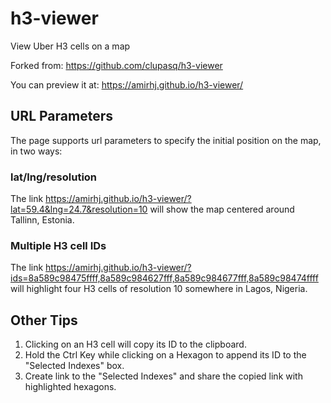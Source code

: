 # h3-viewer

View Uber H3 cells on a map

Forked from: <https://github.com/clupasq/h3-viewer>

You can preview it at: <https://amirhj.github.io/h3-viewer/>

## URL Parameters

The page supports url parameters to specify the initial position on the map, in two ways:

### lat/lng/resolution

The link <https://amirhj.github.io/h3-viewer/?lat=59.4&lng=24.7&resolution=10> will show the map centered around Tallinn, Estonia.

### Multiple H3 cell IDs

The link <https://amirhj.github.io/h3-viewer/?ids=8a589c98475ffff,8a589c984627fff,8a589c984677fff,8a589c98474ffff> will highlight four H3 cells of resolution 10 somewhere in Lagos, Nigeria.

## Other Tips

1. Clicking on an H3 cell will copy its ID to the clipboard.
2. Hold the Ctrl Key while clicking on a Hexagon to append its ID to the "Selected Indexes" box.
3. Create link to the "Selected Indexes" and share the copied link with highlighted hexagons.
